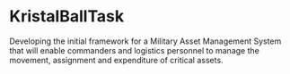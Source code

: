 # KristalBallTask
Developing the initial framework for a Military Asset Management System that will enable commanders and logistics personnel to manage the movement, assignment and expenditure of critical assets. 
